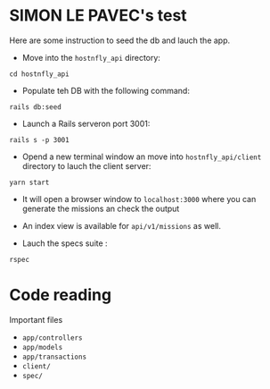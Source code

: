 # SIMON LE PAVEC's test

Here are some instruction to seed the db and lauch the app.

- Move into the `hostnfly_api` directory:
```
cd hostnfly_api
```

- Populate teh DB with the following command:
```
rails db:seed
```

- Launch a Rails serveron port 3001:
```
rails s -p 3001
```

- Opend a new terminal window an move into `hostnfly_api/client` directory to lauch the client server:
```
yarn start
```

- It will open a browser window to `localhost:3000` where you can generate the missions an check the output

- An index view is available for `api/v1/missions` as well.

- Lauch the specs suite :
```
rspec
```

# Code reading
Important files

- `app/controllers`
- `app/models`
- `app/transactions`
- `client/`
- `spec/`